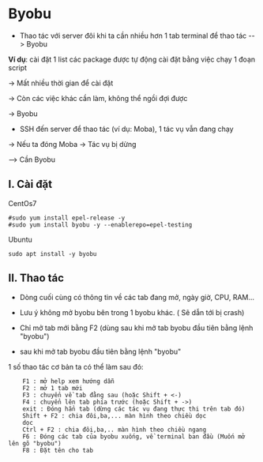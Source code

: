 # Byobu
- Thao tác với server đôi khi ta cần nhiều hơn 1 tab terminal để thao tác 
--> Byobu

**Ví dụ**: 
cài đặt 1 list các package được tự động cài đặt bằng việc chạy 1 đoạn script

-> Mất nhiều thời gian để cài đặt

-> Còn các việc khác cần làm, không thể ngồi đợi được

-> Byobu

- SSH đến server để thao tác (ví dụ: Moba), 1 tác vụ vẫn đang chạy 

-> Nếu ta đóng Moba -> Tác vụ bị dừng 

--> Cần Byobu

## I. Cài đặt
CentOs7
```
#sudo yum install epel-release -y
#sudo yum install byobu -y --enablerepo=epel-testing
```
Ubuntu
```
sudo apt install -y byobu
```
## II. Thao tác
- Dòng cuối cùng có thông tin về các tab đang mở, ngày giờ, CPU, RAM...
- Lưu ý không mở byobu bên trong 1 byobu khác. ( Sẽ dẫn tới bị crash)
- Chỉ mở tab mới bằng F2 (dùng sau khi mở tab byobu đầu tiên bằng lệnh "byobu")

- sau khi mở tab byobu đầu tiên bằng lệnh "byobu" 

1 số thao tác cơ bản ta có thể làm sau đó: 
```
    F1 : mở help xem hướng dẫn
    F2 : mở 1 tab mới
    F3 : chuyển về tab đằng sau (hoặc Shift + <-)
    F4 : chuyển lên tab phía trước (hoặc Shift + ->)
    exit : Đóng hẳn tab (dừng các tác vụ đang thực thi trên tab đó)
    Shift + F2 : chia đôi,ba,... màn hình theo chiều dọc
    dọc
    Ctrl + F2 : chia đôi,ba,.. màn hình theo chiều ngang
    F6 : Đóng các tab của byobu xuống, về terminal ban đầu (Muốn mở lên gõ "byobu")
    F8 : Đặt tên cho tab
```
